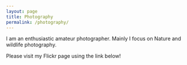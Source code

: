 ```yaml
---
layout: page
title: Photography
permalink: /photography/
---
```

I am an enthusiastic amateur photographer. Mainly I focus on Nature and wildlife photography.

Please visit my Flickr page using the link below!



